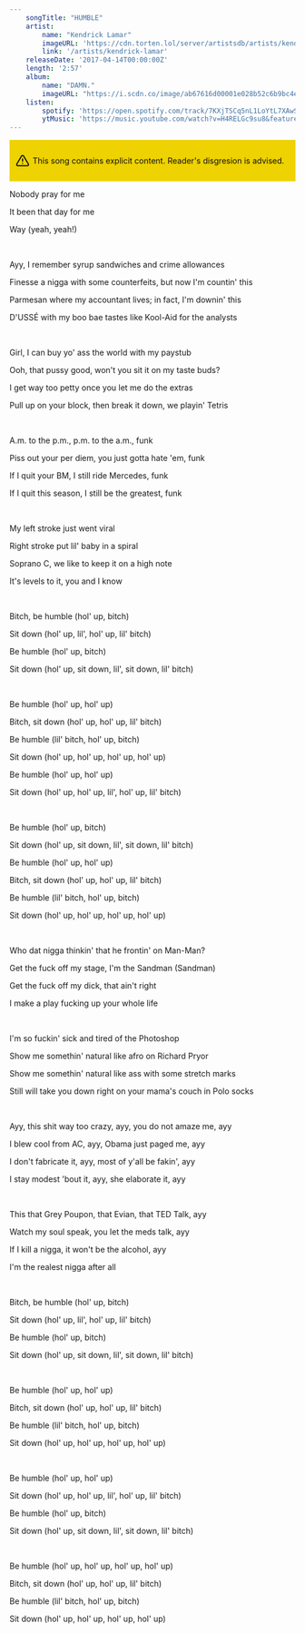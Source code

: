 ```yaml
---
    songTitle: "HUMBLE"
    artist: 
        name: "Kendrick Lamar"
        imageURL: 'https://cdn.torten.lol/server/artistsdb/artists/kendrick-lamar.png'
        link: '/artists/kendrick-lamar'
    releaseDate: '2017-04-14T00:00:00Z'
    length: '2:57'
    album:
        name: "DAMN."
        imageURL: "https://i.scdn.co/image/ab67616d00001e028b52c6b9bc4e43d873869699"
    listen:
        spotify: 'https://open.spotify.com/track/7KXjTSCq5nL1LoYtL7XAwS?autoplay=true'
        ytMusic: 'https://music.youtube.com/watch?v=H4RELGc9su8&feature=gws_kp_track'
---
```


<div style="
        display: flex;
        gap: 0.45em;
        padding: 1em 0.75em;
        background-color: rgb(238, 210, 2);
        color: #111;
">
    <svg xmlns="http://www.w3.org/2000/svg" width="24" height="24" viewBox="0 0 24 24" fill="none" stroke="currentColor" stroke-width="2" stroke-linecap="round" stroke-linejoin="round" class="feather feather-alert-triangle"><path d="M10.29 3.86L1.82 18a2 2 0 0 0 1.71 3h16.94a2 2 0 0 0 1.71-3L13.71 3.86a2 2 0 0 0-3.42 0z"/><line x1="12" y1="9" x2="12" y2="13"/><line x1="12" y1="17" x2="12.01" y2="17"/></svg>
    <p>This song contains explicit content. Reader's disgresion is advised.</p>
</div>

<p>Nobody pray for me</p>
<p>It been that day for me</p>
<p>Way (yeah, yeah!)</p>
<br>
<p>Ayy, I remember syrup sandwiches and crime allowances</p>
<p>Finesse a nigga with some counterfeits, but now I'm countin' this</p>
<p>Parmesan where my accountant lives; in fact, I'm downin' this</p>
<p>D'USSÉ with my boo bae tastes like Kool-Aid for the analysts</p>
<br>
<p>Girl, I can buy yo' ass the world with my paystub</p>
<p>Ooh, that pussy good, won't you sit it on my taste buds?</p>
<p>I get way too petty once you let me do the extras</p>
<p>Pull up on your block, then break it down, we playin' Tetris</p>
<br>
<p>A.m. to the p.m., p.m. to the a.m., funk</p>
<p>Piss out your per diem, you just gotta hate 'em, funk</p>
<p>If I quit your BM, I still ride Mercedes, funk</p>
<p>If I quit this season, I still be the greatest, funk</p>
<br>
<p>My left stroke just went viral</p>
<p>Right stroke put lil' baby in a spiral</p>
<p>Soprano C, we like to keep it on a high note</p>
<p>It's levels to it, you and I know</p>
<br>
<p>Bitch, be humble (hol' up, bitch)</p>
<p>Sit down (hol' up, lil', hol' up, lil' bitch)</p>
<p>Be humble (hol' up, bitch)</p>
<p>Sit down (hol' up, sit down, lil', sit down, lil' bitch)</p>
<br>
<p>Be humble (hol' up, hol' up)</p>
<p>Bitch, sit down (hol' up, hol' up, lil' bitch)</p>
<p>Be humble (lil' bitch, hol' up, bitch)</p>
<p>Sit down (hol' up, hol' up, hol' up, hol' up)</p>
<p>Be humble (hol' up, hol' up)</p>
<p>Sit down (hol' up, hol' up, lil', hol' up, lil' bitch)</p>
<br>
<p>Be humble (hol' up, bitch)</p>
<p>Sit down (hol' up, sit down, lil', sit down, lil' bitch)</p>
<p>Be humble (hol' up, hol' up)</p>
<p>Bitch, sit down (hol' up, hol' up, lil' bitch)</p>
<p>Be humble (lil' bitch, hol' up, bitch)</p>
<p>Sit down (hol' up, hol' up, hol' up, hol' up)</p>
<br>
<p>Who dat nigga thinkin' that he frontin' on Man-Man?</p>
<p>Get the fuck off my stage, I'm the Sandman (Sandman)</p>
<p>Get the fuck off my dick, that ain't right</p>
<p>I make a play fucking up your whole life</p>
<br>
<p>I'm so fuckin' sick and tired of the Photoshop</p>
<p>Show me somethin' natural like afro on Richard Pryor</p>
<p>Show me somethin' natural like ass with some stretch marks</p>
<p>Still will take you down right on your mama's couch in Polo socks</p>
<br>
<p>Ayy, this shit way too crazy, ayy, you do not amaze me, ayy</p>
<p>I blew cool from AC, ayy, Obama just paged me, ayy</p>
<p>I don't fabricate it, ayy, most of y'all be fakin', ayy</p>
<p>I stay modest 'bout it, ayy, she elaborate it, ayy</p>
<br>
<p>This that Grey Poupon, that Evian, that TED Talk, ayy</p>
<p>Watch my soul speak, you let the meds talk, ayy</p>
<p>If I kill a nigga, it won't be the alcohol, ayy</p>
<p>I'm the realest nigga after all</p>
<br>
<p>Bitch, be humble (hol' up, bitch)</p>
<p>Sit down (hol' up, lil', hol' up, lil' bitch)</p>
<p>Be humble (hol' up, bitch)</p>
<p>Sit down (hol' up, sit down, lil', sit down, lil' bitch)</p>
<br>
<p>Be humble (hol' up, hol' up)</p>
<p>Bitch, sit down (hol' up, hol' up, lil' bitch)</p>
<p>Be humble (lil' bitch, hol' up, bitch)</p>
<p>Sit down (hol' up, hol' up, hol' up, hol' up)</p>
<br>
<p>Be humble (hol' up, hol' up)</p>
<p>Sit down (hol' up, hol' up, lil', hol' up, lil' bitch)</p>
<p>Be humble (hol' up, bitch)</p>
<p>Sit down (hol' up, sit down, lil', sit down, lil' bitch)</p>
<br>
<p>Be humble (hol' up, hol' up, hol' up, hol' up)</p>
<p>Bitch, sit down (hol' up, hol' up, lil' bitch)</p>
<p>Be humble (lil' bitch, hol' up, bitch)</p>
<p>Sit down (hol' up, hol' up, hol' up, hol' up)</p>